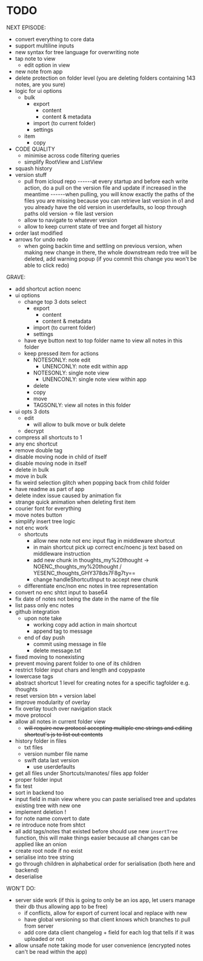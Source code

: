 # TODO

NEXT EPISODE:
- convert everything to core data
- support multiline inputs
- new syntax for tree language for overwriting note
- tap note to view
    - edit option in view
- new note from app
- delete protection on folder level (you are deleting folders containing 143 notes, are you sure)
- logic for ui options
    - bulk
        - export
            - content
            - content & metadata
        - import (to current folder)
        - settings
    - item
        - copy
- CODE QUALITY
    - minimise across code filtering queries
    - simplify RootView and ListView
- squash history
- version stuff
    - pull from icloud repo             ------at every startup and before each write action, do a pull on the version file and update if increased in the meantime         ------when pulling, you will know exactly the paths of the files you are missing because you can retrieve last version in o1 and you already have the old version in userdefaults, so loop through paths old version -> file last version
    - allow to navigate to whatever version
    - allow to keep current state of tree and forget all history
- order last modified
- arrows for undo redo
    - when going backin time and settling on previous version, when making new change in there, the whole downstream redo tree will be deleted, add warning popup (if you commit this change you won't be able to click redo)

GRAVE:
- add shortcut action noenc
- ui options
    - change top 3 dots select
        - export
            - content
            - content & metadata
        - import (to current folder)
        - settings
    - have eye button next to top folder name to view all notes in this folder
    - keep pressed item for actions
        - NOTESONLY: note edit
            - UNENCONLY: note edit within app
        - NOTESONLY: single note view
            - UNENCONLY: single note view within app
        - delete
        - copy
        - move
        - TAGSONLY: view all notes in this folder
- ui opts 3 dots
    - edit
        - will allow to bulk move or bulk delete
    - decrypt
- compress all shortcuts to 1
- any enc shortcut
- remove double tag
- disable moving node in child of itself
- disable moving node in itself
- delete in bulk
- move in bulk
- fix weird selection glitch when popping back from child folder
- have readme as part of app
- delete index issue caused by animation fix
- strange quick animation when deleting first item
- courier font for everything
- move notes button
- simplify insert tree logic
- not enc work
    - shortcuts
        - allow new note not enc input flag in middleware shortcut
        - in main shortcut pick up correct enc/noenc js text based on middleware instruction
        - add new chunk in thoughts_my%20thought -> NOENC_thoughts_my%20thought / YESENC_thoughts_GHY378ds7F8g7ty==
        - change handleShortcutInput to accept new chunk
    - differentiate enc/non enc notes in tree representation
- convert no enc shtct input to base64
- fix date of notes not being the date in the name of the file
- list pass only enc notes
- github integration
    - upon note take
        - working copy add action in main shortcut
        - append tag to message
    - end of day push
        - commit using message in file
        - delete message.txt
- fixed moving to nonexisting
- prevent moving parent folder to one of its children
- restrict folder input chars and length and copypaste
- lowercase tags
- abstract shortcut 1 level for creating notes for a specific tagfolder e.g. thoughts
- reset version btn + version label
- improve modularity of overlay
- fix overlay touch over navigation stack
- move protocol
- allow all notes in current folder view
    - ~~will require new protocol accepting multiple enc strings and editing shortcut's js to list out contents~~
- history folder in files
    - txt files
    - version number file name
    - swift data last version
        - use userdefaults
- get all files under Shortcuts/manotes/ files app folder
- proper folder input
- fix test
- sort in backend too
- input field in main view where you can paste serialised tree and updates existing tree with new one
- implement deletion !
- for note name convert to date
- re introduce note from shtct
- all add tags/notes that existed before should use new `insertTree` function, this will make things easier because all changes can be applied like an onion
- create root node if no exist
- serialise into tree string
- go through children in alphabetical order for serialisation (both here and backend)
- deserialise

WON'T DO:
- server side work (if this is going to only be an ios app, let users manage their db thus allowing app to be free)
    - if conflicts, allow for export of current local and replace with new
    - have global versioning so that client knows which branches to pull from server
    - add core data client changelog + field for each log that tells if it was uploaded or not
- allow unsafe note taking mode for user convenience (encrypted notes can't be read within the app)
